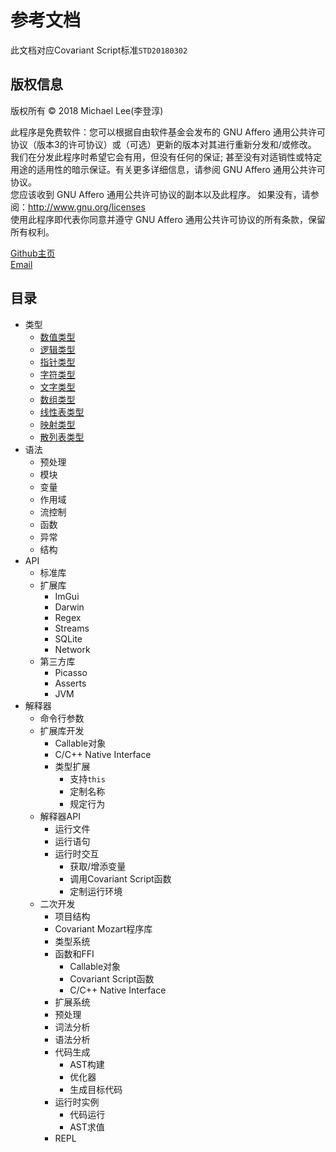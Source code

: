# 参考文档
此文档对应Covariant Script标准`STD20180302`
## 版权信息

版权所有 © 2018 Michael Lee(李登淳)  

此程序是免费软件：您可以根据自由软件基金会发布的 GNU Affero 通用公共许可协议（版本3的许可协议）或（可选）更新的版本对其进行重新分发和/或修改。  
我们在分发此程序时希望它会有用，但没有任何的保证; 甚至没有对适销性或特定用途的适用性的暗示保证。有关更多详细信息，请参阅 GNU Affero 通用公共许可协议。  
您应该收到 GNU Affero 通用公共许可协议的副本以及此程序。 如果没有，请参阅：http://www.gnu.org/licenses  
使用此程序即代表你同意并遵守 GNU Affero 通用公共许可协议的所有条款，保留所有权利。  

[Github主页](https://github.com/covscript)  
[Email](mailto:mikecovlee@163.com)

## 目录 ##
+ 类型
    + [数值类型](http://covscript.org/docs/20180302/types/number)
    + [逻辑类型](http://covscript.org/docs/20180302/types/boolean)
    + [指针类型](http://covscript.org/docs/20180302/types/pointer)
    + [字符类型](http://covscript.org/docs/20180302/types/char)
    + [文字类型](http://covscript.org/docs/20180302/types/string)
    + [数组类型](http://covscript.org/docs/20180302/types/array)
    + [线性表类型](http://covscript.org/docs/20180302/types/list)
    + [映射类型](http://covscript.org/docs/20180302/types/pair)
    + [散列表类型](http://covscript.org/docs/20180302/types/hash_map)
+ 语法
    + 预处理
    + 模块
    + 变量
    + 作用域
    + 流控制
    + 函数
    + 异常
    + 结构
+ API
    + 标准库
    + 扩展库
        + ImGui
        + Darwin
        + Regex
        + Streams
        + SQLite
        + Network
    + 第三方库
        + Picasso
        + Asserts
        + JVM
+ 解释器
    + 命令行参数
    + 扩展库开发
        + Callable对象
        + C/C++ Native Interface
        + 类型扩展
            + 支持`this`
            + 定制名称
            + 规定行为 
    + 解释器API
        + 运行文件
        + 运行语句
        + 运行时交互
            + 获取/增添变量
            + 调用Covariant Script函数
            + 定制运行环境
    + 二次开发
        + 项目结构
        + Covariant Mozart程序库
        + 类型系统
        + 函数和FFI
            + Callable对象
            + Covariant Script函数
            + C/C++ Native Interface
        + 扩展系统
        + 预处理
        + 词法分析
        + 语法分析
        + 代码生成
            + AST构建
            + 优化器
            + 生成目标代码
        + 运行时实例
            + 代码运行
            + AST求值
        + REPL